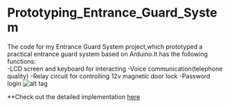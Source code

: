 # Prototyping_Entrance_Guard_System
The code for my Entrance Guard System project,which prototyped a practical entrance guard system based on Arduino.It has the following functions:  
-LCD screen and keyboard for interacting
-Voice communication(telephone quality)
-Relay circuit for controlling 12v magnetic door lock
-Password login
![alt tag](https://github.com/malichao/Prototyping_Entrance_Guard_System/blob/master/DSC_0407_1.jpg)

**Check out the detailed implementation [here](http://lichaoma.com/2015/11/14/entrance-guard-system/)
